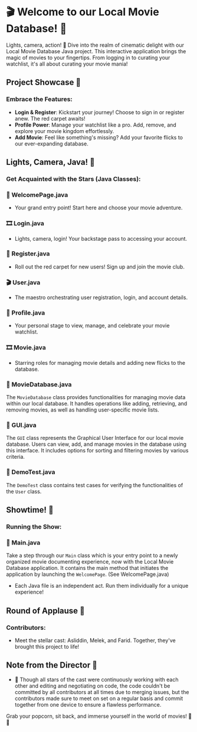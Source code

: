 # 🎬 Welcome to our Local Movie Database! 🍿

Lights, camera, action! 🌟 Dive into the realm of cinematic delight with our Local Movie Database Java project. This interactive application brings the magic of movies to your fingertips. From logging in to curating your watchlist, it's all about curating your movie mania!

## Project Showcase 🎥

### Embrace the Features:

* **Login & Register**: Kickstart your journey! Choose to sign in or register anew. The red carpet awaits!
* **Profile Power**: Manage your watchlist like a pro. Add, remove, and explore your movie kingdom effortlessly.
* **Add Movie**: Feel like something's missing? Add your favorite flicks to our ever-expanding database.

## Lights, Camera, Java! 🚀

### Get Acquainted with the Stars (Java Classes):

### 🌟 WelcomePage.java

* Your grand entry point! Start here and choose your movie adventure.

### 🎞️ Login.java

* Lights, camera, login! Your backstage pass to accessing your account.

### 📝 Register.java

* Roll out the red carpet for new users! Sign up and join the movie club.

### 🎬 User.java

* The maestro orchestrating user registration, login, and account details.

### 🎥 Profile.java

* Your personal stage to view, manage, and celebrate your movie watchlist.

### 🎞️ Movie.java

* Starring roles for managing movie details and adding new flicks to the database.


### 🎥 MovieDatabase.java

The `MovieDatabase` class provides functionalities for managing movie data within our local database. It handles operations like adding, retrieving, and removing movies, as well as handling user-specific movie lists.

### 🎥 GUI.java

The `GUI` class represents the Graphical User Interface for our local movie database. Users can view, add, and manage movies in the database using this interface. It includes options for sorting and filtering movies by various criteria.

### 🧪 DemoTest.java

The `DemoTest` class contains test cases for verifying the functionalities of the `User` class.



## Showtime! 🍿

### Running the Show:


### 🌟 Main.java

Take a step through our `Main` class which is your entry point to a newly organized movie documenting experience, now with the Local Movie Database application. It contains the main method that initiates the application by launching the `WelcomePage`. (See WelcomePage.java)


* Each Java file is an independent act. Run them individually for a unique experience!

## Round of Applause 👏

### Contributors:

* Meet the stellar cast: Asliddin, Melek, and Farid. Together, they've brought this project to life!

## Note from the Director 📣

* 🚧 Though all stars of the cast were continuously working with each other and editing and negotiating on code, the code couldn't be committed by all contributors at all times due to merging issues, but the contributors made sure to meet on set on a regular basis and commit together from one device to ensure a flawless performance.

Grab your popcorn, sit back, and immerse yourself in the world of movies! 🎉✨
